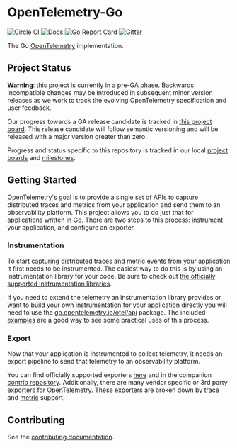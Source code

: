 # OpenTelemetry-Go

[![Circle CI](https://circleci.com/gh/open-telemetry/opentelemetry-go.svg?style=svg)](https://circleci.com/gh/open-telemetry/opentelemetry-go)
[![Docs](https://godoc.org/go.opentelemetry.io/otel?status.svg)](https://pkg.go.dev/go.opentelemetry.io/otel)
[![Go Report Card](https://goreportcard.com/badge/go.opentelemetry.io/otel)](https://goreportcard.com/report/go.opentelemetry.io/otel)
[![Gitter](https://badges.gitter.im/open-telemetry/opentelemetry-go.svg)](https://gitter.im/open-telemetry/opentelemetry-go?utm_source=badge&utm_medium=badge&utm_campaign=pr-badge)

The Go [OpenTelemetry](https://opentelemetry.io/) implementation.

## Project Status

**Warning**: this project is currently in a pre-GA phase. Backwards
incompatible changes may be introduced in subsequent minor version releases as
we work to track the evolving OpenTelemetry specification and user feedback.

Our progress towards a GA release candidate is tracked in [this project
board](https://github.com/orgs/open-telemetry/projects/5). This release
candidate will follow semantic versioning and will be released with a major
version greater than zero.

Progress and status specific to this repository is tracked in our local
[project boards](https://github.com/open-telemetry/opentelemetry-go/projects)
and
[milestones](https://github.com/open-telemetry/opentelemetry-go/milestones).

## Getting Started

OpenTelemetry's goal is to provide a single set of APIs to capture distributed
traces and metrics from your application and send them to an observability
platform. This project allows you to do just that for applications written in
Go. There are two steps to this process: instrument your application, and
configure an exporter.

### Instrumentation

To start capturing distributed traces and metric events from your application
it first needs to be instrumented. The easiest way to do this is by using an
instrumentation library for your code. Be sure to check out [the officially
supported instrumentation
libraries](https://github.com/open-telemetry/opentelemetry-go-contrib/tree/master/instrumentation).

If you need to extend the telemetry an instrumentation library provides or want
to build your own instrumentation for your application directly you will need
to use the
[go.opentelemetry.io/otel/api](https://pkg.go.dev/go.opentelemetry.io/otel/api)
package. The included [examples](./example/) are a good way to see some
practical uses of this process.

### Export

Now that your application is instrumented to collect telemetry, it needs an
export pipeline to send that telemetry to an observability platform.

You can find officially supported exporters [here](./exporters/) and in the
companion [contrib
repository](https://github.com/open-telemetry/opentelemetry-go-contrib/tree/master/exporters/metric).
Additionally, there are many vendor specific or 3rd party exporters for
OpenTelemetry. These exporters are broken down by
[trace](https://pkg.go.dev/go.opentelemetry.io/otel/sdk/export/trace?tab=importedby)
and
[metric](https://pkg.go.dev/go.opentelemetry.io/otel/sdk/export/metric?tab=importedby)
support.

## Contributing

See the [contributing documentation](CONTRIBUTING.md).
